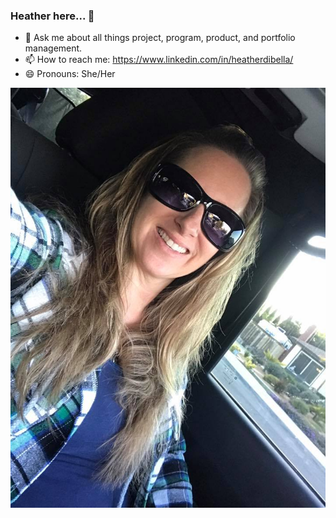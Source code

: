 ### Heather here... 👋

- 💬 Ask me about all things project, program, product, and portfolio management.
- 📫 How to reach me: https://www.linkedin.com/in/heatherdibella/ 
- 😄 Pronouns: She/Her

![ProfilePic](HProfilePic2.jpg)
